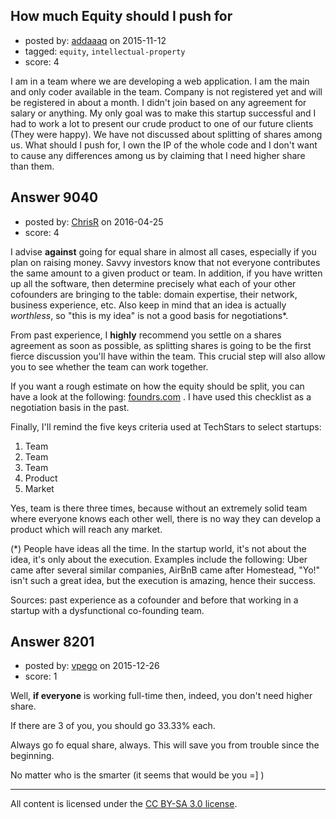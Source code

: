 ## How much Equity should I push for

- posted by: [addaaaq](https://stackexchange.com/users/4821435/addaaaq) on 2015-11-12
- tagged: `equity`, `intellectual-property`
- score: 4

I am in a team where we are developing a web application. I am the main and only coder available in the team. Company is not registered yet and will be registered in about a month. I didn't join based on any agreement for salary or anything. My only goal was to make this startup successful and I had to work a lot to present our crude product to one of our future clients (They were happy). We have not discussed about splitting of shares among us. What should I push for, I own the IP of the whole code and I don't want to cause any differences among us by claiming that I need higher share than them.


## Answer 9040

- posted by: [ChrisR](https://stackexchange.com/users/370827/chrisr) on 2016-04-25
- score: 4

<p>I advise <strong>against</strong> going for equal share in almost all cases, especially if you plan on raising money. Savvy investors know that not everyone contributes the same amount to a given product or team. In addition, if you have written up all the software, then determine precisely what each of your other cofounders are bringing to the table: domain expertise, their network, business experience, etc. Also keep in mind that an idea is actually <em>worthless</em>, so "this is my idea" is not a good basis for negotiations*.</p>

<p>From past experience, I <strong>highly</strong> recommend you settle on a shares agreement as soon as possible, as splitting shares is going to be the first fierce discussion you'll have within the team. This crucial step will also allow you to see whether the team can work together.</p>

<p>If you want a rough estimate on how the equity should be split, you can have a look at the following: <a href="http://foundrs.com/" rel="nofollow">foundrs.com</a> . I have used this checklist as a negotiation basis in the past.</p>

<p>Finally, I'll remind the five keys criteria used at TechStars to select startups:</p>

<ol>
<li>Team</li>
<li>Team</li>
<li>Team</li>
<li>Product</li>
<li>Market</li>
</ol>

<p>Yes, team is there three times, because without an extremely solid team where everyone knows each other well, there is no way they can develop a product which will reach any market.</p>

<p>(*) People have ideas all the time. In the startup world, it's not about the idea, it's only about the execution. Examples include the following: Uber came after several similar companies, AirBnB came after Homestead, "Yo!" isn't such a great idea, but the execution is amazing, hence their success.</p>

<p>Sources: past experience as a cofounder and before that working in a startup with a dysfunctional co-founding team.</p>



## Answer 8201

- posted by: [vpego](https://stackexchange.com/users/7073322/vpego) on 2015-12-26
- score: 1

Well, **if everyone** is working full-time then, indeed, you don't need higher share.

If there are 3 of you, you should go 33.33% each.

Always go fo equal share, always. This will save you from trouble since the beginning.

No matter who is the smarter (it seems that would be you =] ) 



---

All content is licensed under the [CC BY-SA 3.0 license](https://creativecommons.org/licenses/by-sa/3.0/).
